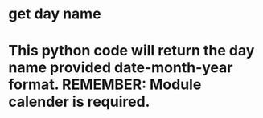<h1>get day name<h1>
This python code will return the day name provided date-month-year format.
REMEMBER: Module calender is required.
